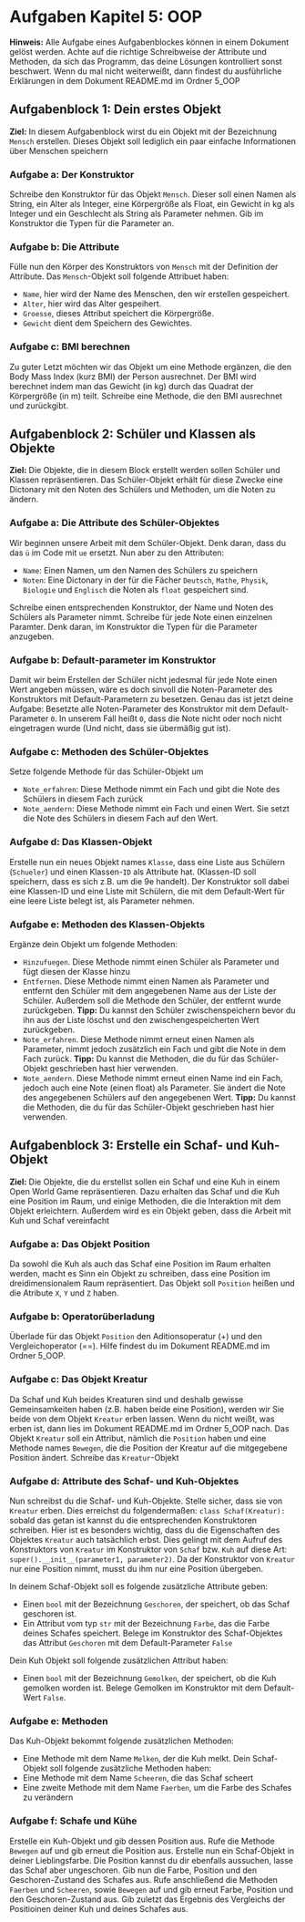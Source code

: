 # Aufgaben Kapitel 5: OOP

**Hinweis:** Alle Aufgabe eines Aufgabenblockes können in einem Dokument gelöst werden. Achte auf die richtige Schreibweise der Attribute und Methoden, da sich das Programm, das deine Lösungen kontrolliert sonst beschwert. Wenn du mal nicht weiterweißt, dann findest du ausführliche Erklärungen in dem Dokument README.md im Ordner 5_OOP

## Aufgabenblock 1: Dein erstes Objekt

**Ziel:** In diesem Aufgabenblock wirst du ein Objekt mit der Bezeichnung `Mensch` erstellen. Dieses Objekt soll lediglich ein paar einfache Informationen über Menschen speichern

### Aufgabe a: Der Konstruktor

Schreibe den Konstruktor für das Objekt `Mensch`. Dieser soll einen Namen als String, ein Alter als Integer, eine Körpergröße als Float, ein Gewicht in kg als Integer und ein Geschlecht als String als Parameter nehmen. Gib im Konstruktor die Typen für die Parameter an.

### Aufgabe b: Die Attribute

Fülle nun den Körper des Konstruktors von `Mensch` mit der Definition der Attribute. Das `Mensch`-Objekt soll folgende Attribuet haben:

* `Name`, hier wird der Name des Menschen, den wir erstellen gespeichert.
* `Alter`, hier wird das Alter gespeihert.
* `Groesse`, dieses Attribut speichert die Körpergröße.
* `Gewicht` dient dem Speichern des Gewichtes.

### Aufgabe c: BMI berechnen

Zu guter Letzt möchten wir das Objekt um eine Methode ergänzen, die den Body Mass Index (kurz BMI) der Person ausrechnet. Der BMI wird berechnet indem man das Gewicht (in kg) durch das Quadrat der Körpergröße (in m) teilt. Schreibe eine Methode, die den BMI ausrechnet und zurückgibt.

## Aufgabenblock 2: Schüler und Klassen als Objekte

**Ziel:** Die Objekte, die in diesem Block erstellt werden sollen Schüler und Klassen repräsentieren. Das Schüler-Objekt erhält für diese Zwecke eine Dictonary mit den Noten des Schülers und Methoden, um die Noten zu ändern.

### Aufgabe a: Die Attribute des Schüler-Objektes

Wir beginnen unsere Arbeit mit dem Schüler-Objekt. Denk daran, dass du das `ü` im Code mit `ue` ersetzt. Nun aber zu den Attributen:

* `Name`: Einen Namen, um den Namen des Schülers zu speichern
* `Noten`: Eine Dictonary in der für die Fächer `Deutsch`, `Mathe`, `Physik`, `Biologie` und `Englisch` die Noten als `float` gespeichert sind.

Schreibe einen entsprechenden Konstruktor, der Name und Noten des Schülers als Parameter nimmt. Schreibe für jede Note einen einzelnen Paramter. Denk daran, im Konstruktor die Typen für die Parameter anzugeben.

### Aufgabe b: Default-parameter im Konstruktor

Damit wir beim Erstellen der Schüler nicht jedesmal für jede Note einen Wert angeben müssen, wäre es doch sinvoll die Noten-Parameter des Konstruktors mit Default-Parametern zu besetzen. Genau das ist jetzt deine Aufgabe: Besetzte alle Noten-Parameter des Konstruktor mit dem Default-Parameter `0`. In unserem Fall heißt `0`, dass die Note nicht oder noch nicht eingetragen wurde (Und nicht, dass sie übermäßig gut ist).

### Aufgabe c: Methoden des Schüler-Objektes

Setze folgende Methode für das Schüler-Objekt um

* `Note_erfahren`: Diese Methode nimmt ein Fach und gibt die Note des Schülers in diesem Fach zurück
* `Note_aendern`: Diese Methode nimmt ein Fach und einen Wert. Sie setzt die Note des Schülers in diesem Fach auf den Wert.

### Aufgabe d: Das Klassen-Objekt

Erstelle nun ein neues Objekt names `Klasse`, dass eine Liste aus Schülern (`Schueler`) und einen Klassen-`ID` als Attribute hat. (Klassen-ID soll speichern, dass es sich z.B. um die 9e handelt). Der Konstruktor soll dabei eine Klassen-ID und eine Liste mit Schülern, die mit dem Default-Wert für eine leere Liste belegt ist, als Parameter nehmen.

### Aufgabe e: Methoden des Klassen-Objekts

Ergänze dein Objekt um folgende Methoden:

* `Hinzufuegen`. Diese Methode nimmt einen Schüler als Parameter und fügt diesen der Klasse hinzu
* `Entfernen`. Diese Methode nimmt einen Namen als Parameter und entfernt den Schüler mit dem angegebenen Name aus der Liste der Schüler. Außerdem soll die Methode den Schüler, der entfernt wurde zurückgeben. **Tipp:** Du kannst den Schüler zwischenspeichern bevor du ihn aus der Liste löschst und den zwischengespeicherten Wert zurückgeben.
* `Note_erfahren`. Diese Methode nimmt erneut einen Namen als Parameter, nimmt jedoch zusätzlich ein Fach und gibt die Note in dem Fach zurück. **Tipp:** Du kannst die Methoden, die du für das Schüler-Objekt geschrieben hast hier verwenden.
* `Note_aendern`. Diese Methode nimmt erneut einen Name ind ein Fach, jedoch auch eine Note (einen float) als Parameter. Sie ändert die Note des angegebenen Schülers auf den angegebenen Wert. **Tipp:** Du kannst die Methoden, die du für das Schüler-Objekt geschrieben hast hier verwenden.

## Aufgabenblock 3: Erstelle ein Schaf- und Kuh-Objekt

**Ziel:** Die Objekte, die du erstellst sollen ein Schaf und eine Kuh in einem Open World Game repräsentieren. Dazu erhalten das Schaf und die Kuh eine Position im Raum, und einige Methoden, die die Interaktion mit dem Objekt erleichtern. Außerdem wird es ein Objekt geben, dass die Arbeit mit Kuh und Schaf vereinfacht

### Aufgabe a: Das Objekt Position

Da sowohl die Kuh als auch das Schaf eine Position im Raum erhalten werden, macht es Sinn ein Objekt zu schreiben, dass eine Position im dreidimensionalem Raum repräsentiert. Das Objekt soll `Position` heißen und die Atribute `X`, `Y` und `Z` haben.

### Aufgabe b: Operatorüberladung

Überlade für das Objekt `Position` den Aditionsoperatur (+) und den Vergleichoperator (==). Hilfe findest du im Dokument README.md im Ordner 5_OOP.

### Aufgabe c: Das Objekt Kreatur

Da Schaf und Kuh beides Kreaturen sind und deshalb gewisse Gemeinsamkeiten haben (z.B. haben beide eine Position), werden wir Sie beide von dem Objekt `Kreatur` erben lassen. Wenn du nicht weißt, was erben ist, dann lies im Dokument README.md im Ordner 5_OOP nach.
Das Objekt `Kreatur` soll ein Attribut, nämlich die `Position` haben und eine Methode names `Bewegen`, die die Position der Kreatur auf die mitgegebene Position ändert. Schreibe das `Kreatur`-Objekt

### Aufgabe d: Attribute des Schaf- und Kuh-Objektes

Nun schreibst du die Schaf- und Kuh-Objekte. Stelle sicher, dass sie von `Kreatur` erben. Dies erreichst du folgendermaßen: `class Schaf(Kreatur):` sobald das getan ist kannst du die entsprechenden Konstruktoren schreiben. Hier ist es besonders wichtig, dass du die Eigenschaften des Objektes `Kreatur` auch tatsächlich erbst. Dies gelingt mit dem Aufruf des Konstruktors von `Kreatur` im Konstruktor von `Schaf` bzw. `Kuh` auf diese Art: `super().__init__(parameter1, parameter2)`. Da der Konstruktor von `Kreatur` nur eine Position nimmt, musst du ihm nur eine Position übergeben.

In deinem Schaf-Objekt soll es folgende zusätzliche Attribute geben:

* Einen `bool` mit der Bezeichnung `Geschoren`, der speichert, ob das Schaf geschoren ist.
* Ein Attribut vom typ `str` mit der Bezeichnung `Farbe`, das die Farbe deines Schafes speichert.
Belege im Konstruktor des Schaf-Objektes das Attribut `Geschoren` mit dem Default-Parameter `False`

Dein Kuh Objekt soll folgende zusätzlichen Attribut haben:

* Einen `bool` mit der Bezeichnung `Gemolken`, der speichert, ob die Kuh gemolken worden ist.
Belege Gemolken im Konstruktor mit dem Default-Wert `False`.

### Aufgabe e: Methoden

Das Kuh-Objekt bekommt folgende zusätzlichen Methoden:

* Eine Methode mit dem Name `Melken`, der die Kuh melkt.
Dein Schaf-Objekt soll folgende zusätzliche Methoden haben:
* Eine Methode mit dem Name `Scheeren`, die das Schaf scheert
* Eine zweite Methode mit dem Name `Faerben`, um die Farbe des Schafes zu verändern

### Aufgabe f: Schafe und Kühe

Erstelle ein Kuh-Objekt und gib dessen Position aus. Rufe die Methode `Bewegen` auf und gib erneut die Position aus.
Erstelle nun ein Schaf-Objekt in deiner Lieblingsfarbe. Die Position kannst du dir ebenfalls aussuchen, lasse das Schaf aber ungeschoren. Gib nun die Farbe, Position und den Geschoren-Zustand des Schafes aus. Rufe anschließend die Methoden `Faerben` und `Scheeren`, sowie `Bewegen` auf und gib erneut Farbe, Position und den Geschoren-Zustand aus.
Gib zuletzt das Ergebnis des Vergleichs der Positioinen deiner Kuh und deines Schafes aus.
